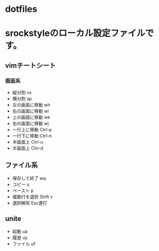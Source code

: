 # dotfiles

# srockstyleのローカル設定ファイルです。

## vimチートシート

### 画面系

- 縦分割 vs
- 横分割 sp
- 左の画面に移動 wh
- 右の画面に移動 wl
- 上の画面に移動 wk
- 右の画面に移動 wj
- 一行上に移動 Ctrl-p
- 一行下に移動 Ctrl-n
- 半画面上 Ctrl-u
- 半画面上 Ctrl-d

## ファイル系

- 保存して終了 wq
- コピー u
- ペースト p
- 複数行を選択 Shift v
- 選択解除 Esc連打


## unite

- 起動 ua
- 履歴 uy
- ファイル uf
